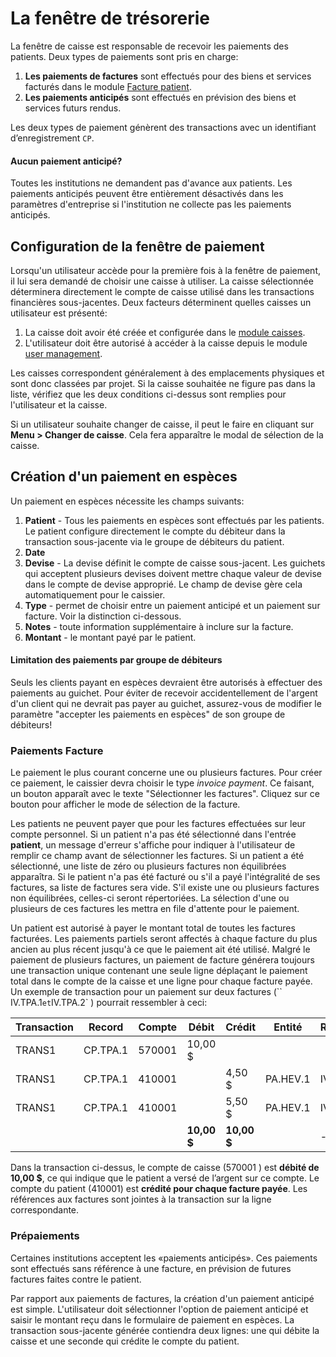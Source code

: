# La fenêtre de trésorerie

La fenêtre de caisse est responsable de recevoir les paiements des patients. Deux types de paiements sont pris en charge:

1. **Les paiements de factures** sont effectués pour des biens et services facturés dans le module [Facture patient](/patient-invoices.md).
2. **Les paiements anticipés** sont effectués en prévision des biens et services futurs rendus.

Les deux types de paiement génèrent des transactions avec un identifiant d’enregistrement `CP`.

<div class = "bs-callout bs-callout-info">
<h4> Aucun paiement anticipé? </h4>
Toutes les institutions ne demandent pas d'avance aux patients. Les paiements anticipés peuvent être entièrement désactivés dans les paramètres d'entreprise si l'institution ne collecte pas les paiements anticipés.
</div>

## Configuration de la fenêtre de paiement

Lorsqu'un utilisateur accède pour la première fois à la fenêtre de paiement, il lui sera demandé de choisir une caisse à utiliser. La caisse sélectionnée déterminera directement le compte de caisse utilisé dans les transactions financières sous-jacentes. Deux facteurs déterminent quelles caisses un utilisateur est présenté:

1. La caisse doit avoir été créée et configurée dans le [module caisses](#).
2. L'utilisateur doit être autorisé à accéder à la caisse depuis le module [user management](#).

Les caisses correspondent généralement à des emplacements physiques et sont donc classées par projet. Si la caisse souhaitée ne figure pas dans la liste, vérifiez que les deux conditions ci-dessus sont remplies pour l'utilisateur et la caisse.

Si un utilisateur souhaite changer de caisse, il peut le faire en cliquant sur **Menu &gt; Changer de caisse**. Cela fera apparaître le modal de sélection de la caisse.

## Création d'un paiement en espèces

Un paiement en espèces nécessite les champs suivants:

1. **Patient** - Tous les paiements en espèces sont effectués par les patients. Le patient configure directement le compte du débiteur dans la transaction sous-jacente via le groupe de débiteurs du patient.
2. **Date**
3. **Devise** - La devise définit le compte de caisse sous-jacent. Les guichets qui acceptent plusieurs devises doivent mettre chaque valeur de devise dans le compte de devise approprié. Le champ de devise gère cela automatiquement pour le caissier.
4. **Type** - permet de choisir entre un paiement anticipé et un paiement sur facture. Voir la distinction ci-dessous.
5. **Notes** - toute information supplémentaire à inclure sur la facture.
6. **Montant** - le montant payé par le patient.

<div class = "bs-callout bs-callout-warning">
<h4> Limitation des paiements par groupe de débiteurs </h4>
Seuls les clients payant en espèces devraient être autorisés à effectuer des paiements au guichet. Pour éviter de recevoir accidentellement de l'argent d'un client qui ne devrait pas payer au guichet, assurez-vous de modifier le paramètre "accepter les paiements en espèces" de son groupe de débiteurs!
</div>

### Paiements Facture

Le paiement le plus courant concerne une ou plusieurs factures. Pour créer ce paiement, le caissier devra choisir le type _invoice payment_. Ce faisant, un bouton apparaît avec le texte "Sélectionner les factures". Cliquez sur ce bouton pour afficher le mode de sélection de la facture.

Les patients ne peuvent payer que pour les factures effectuées sur leur compte personnel. Si un patient n'a pas été sélectionné dans l'entrée **patient**, un message d'erreur s'affiche pour indiquer à l'utilisateur de remplir ce champ avant de sélectionner les factures. Si un patient a été sélectionné, une liste de zéro ou plusieurs factures non équilibrées apparaîtra. Si le patient n'a pas été facturé ou s'il a payé l'intégralité de ses factures, sa liste de factures sera vide. S'il existe une ou plusieurs factures non équilibrées, celles-ci seront répertoriées. La sélection d'une ou plusieurs de ces factures les mettra en file d'attente pour le paiement.

Un patient est autorisé à payer le montant total de toutes les factures facturées. Les paiements partiels seront affectés à chaque facture du plus ancien au plus récent jusqu'à ce que le paiement ait été utilisé. Malgré le paiement de plusieurs factures, un paiement de facture générera toujours une transaction unique contenant une seule ligne déplaçant le paiement total dans le compte de la caisse et une ligne pour chaque facture payée. Un exemple de transaction pour un paiement sur deux factures \(`` IV.TPA.1` et `IV.TPA.2` \) pourrait ressembler à ceci:

| Transaction | Record | **Compte** | Débit | Crédit | Entité | Référence |
| --- | --- | --- | --- | --- | --- | --- |
| TRANS1 | CP.TPA.1 | 570001 | 10,00 $ | | | |
| TRANS1 | CP.TPA.1 | 410001 | | 4,50 $ | PA.HEV.1 | IV.TPA.1 |
| TRANS1 | CP.TPA.1 | 410001 | | 5,50 $ | PA.HEV.1 | IV.TPA.2 |
| | | | **10,00 $** | **10,00 $** | | - |

Dans la transaction ci-dessus, le compte de caisse \(570001 \) est **débité de 10,00 $**, ce qui indique que le patient a versé de l’argent sur ce compte. Le compte du patient \(410001\) est **crédité pour chaque facture payée**. Les références aux factures sont jointes à la transaction sur la ligne correspondante.

### Prépaiements

Certaines institutions acceptent les «paiements anticipés». Ces paiements sont effectués sans référence à une facture, en prévision de futures factures faites contre le patient.

Par rapport aux paiements de factures, la création d'un paiement anticipé est simple. L'utilisateur doit sélectionner l'option de paiement anticipé et saisir le montant reçu dans le formulaire de paiement en espèces. La transaction sous-jacente générée contiendra deux lignes: une qui débite la caisse et une seconde qui crédite le compte du patient.
